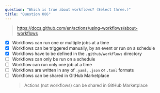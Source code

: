 ```yaml
---
question: "Which is true about workflows? (Select three.)"
title: "Question 006"
---
```


> https://docs.github.com/en/actions/using-workflows/about-workflows
- [x] Workflows can run one or multiple jobs at a time
- [x] Workflows can be triggered manually, by an event or run on a schedule
- [x] Workflows have to be defined in the `.github/workflows` directory
- [ ] Workflows can only be run on a schedule
- [ ] Workflow can run only one job at a time
- [ ] Workflows are written in any of `.yaml`, `.json` or `.toml` formats
- [ ] Workflows can be shared in GitHub Marketplace
  > Actions (not workflows) can be shared in GitHub Marketplace
